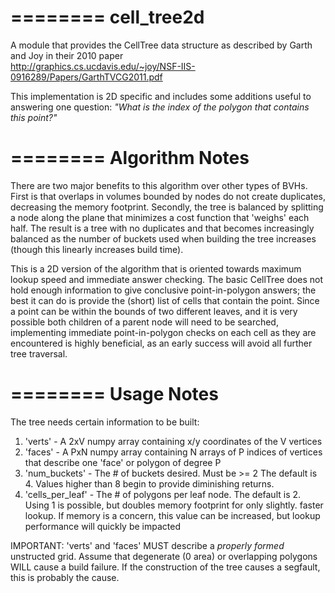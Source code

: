 ========
cell_tree2d
========

A module that provides the CellTree data structure as described by Garth and Joy in their 2010 paper  
http://graphics.cs.ucdavis.edu/~joy/NSF-IIS-0916289/Papers/GarthTVCG2011.pdf  

This implementation is 2D specific and includes some additions useful to answering one question: 
_"What is the index of the polygon that contains this point?"_

========
Algorithm Notes
========

There are two major benefits to this algorithm over other types of BVHs. First is that overlaps in volumes
bounded by nodes do not create duplicates, decreasing the memory footprint. Secondly, the tree is balanced
by splitting a node along the plane that minimizes a cost function that 'weighs' each half. The result is
a tree with no duplicates and that becomes increasingly balanced as the number of buckets used when building
the tree increases (though this linearly increases build time).

This is a 2D version of the algorithm that is oriented towards maximum lookup speed and immediate answer
checking. The basic CellTree does not hold enough information to give conclusive point-in-polygon answers; 
the best it can do is provide the (short) list of cells that contain the point. Since a point can be within
the bounds of two different leaves, and it is very possible both children of a parent node will need to be 
searched, implementing immediate point-in-polygon checks on each cell as they are encountered is highly
beneficial, as an early success will avoid all further tree traversal.

======== 
Usage Notes
========

The tree needs certain information to be built:  
1. 'verts' - A 2xV numpy array containing x/y coordinates of the V vertices   
2. 'faces' - A PxN numpy array containing N arrays of P indices of vertices that describe one 'face' or polygon of degree P  
3. 'num_buckets' - The # of buckets desired. Must be >= 2 The default is 4. Values higher than 8 begin to provide diminishing returns.  
4. 'cells\_per\_leaf' - The # of polygons per leaf node. The default is 2. Using 1 is possible, but doubles memory footprint for only slightly.
faster lookup. If memory is a concern, this value can be increased, but lookup performance will quickly be impacted  

IMPORTANT: 'verts' and 'faces' MUST describe a _properly formed_ unstructed grid. Assume that degenerate (0 area) or
overlapping polygons WILL cause a build failure. If the construction of the tree causes a segfault, this is probably
the cause.
